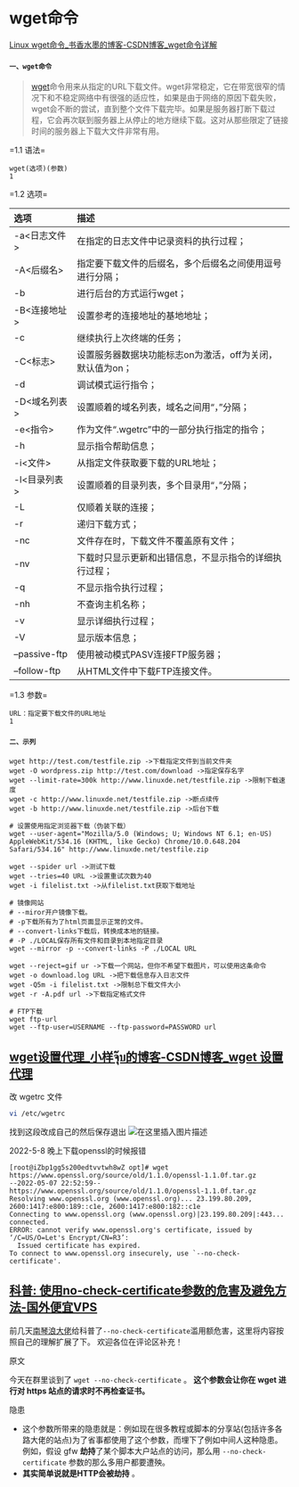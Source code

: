 # wget命令


[Linux wget命令_书香水墨的博客-CSDN博客_wget命令详解](https://blog.csdn.net/qq_27870421/article/details/91951402)


#### `一、wget命令`

> [wget](https://so.csdn.net/so/search?q=wget&spm=1001.2101.3001.7020)命令用来从指定的URL下载文件。wget非常稳定，它在带宽很窄的情况下和不稳定网络中有很强的适应性，如果是由于网络的原因下载失败，wget会不断的尝试，直到整个文件下载完毕。如果是服务器打断下载过程，它会再次联到服务器上从停止的地方继续下载。这对从那些限定了链接时间的服务器上下载大文件非常有用。

=1.1 语法=

```shell
wget(选项)(参数)
1
```

=1.2 选项=

| 选项          | 描述                                                      |
| :-------------- | :---------------------------------------------------------- |
| -a<日志文件>  | 在指定的日志文件中记录资料的执行过程；                    |
| -A<后缀名>    | 指定要下载文件的后缀名，多个后缀名之间使用逗号进行分隔；  |
| -b            | 进行后台的方式运行wget；                                  |
| -B<连接地址>  | 设置参考的连接地址的基地地址；                            |
| -c            | 继续执行上次终端的任务；                                  |
| -C<标志>      | 设置服务器数据块功能标志on为激活，off为关闭，默认值为on； |
| -d            | 调试模式运行指令；                                        |
| -D<域名列表>  | 设置顺着的域名列表，域名之间用“，”分隔；                |
| -e<指令>      | 作为文件“.wgetrc”中的一部分执行指定的指令；             |
| -h            | 显示指令帮助信息；                                        |
| -i<文件>      | 从指定文件获取要下载的URL地址；                           |
| -l<目录列表>  | 设置顺着的目录列表，多个目录用“，”分隔；                |
| -L            | 仅顺着关联的连接；                                        |
| -r            | 递归下载方式；                                            |
| -nc           | 文件存在时，下载文件不覆盖原有文件；                      |
| -nv           | 下载时只显示更新和出错信息，不显示指令的详细执行过程；    |
| -q            | 不显示指令执行过程；                                      |
| -nh           | 不查询主机名称；                                          |
| -v            | 显示详细执行过程；                                        |
| -V            | 显示版本信息；                                            |
| –passive-ftp | 使用被动模式PASV连接FTP服务器；                           |
| –follow-ftp  | 从HTML文件中下载FTP连接文件。                             |

=1.3 参数=

```shell
URL：指定要下载文件的URL地址
1
```

#### `二、示列`

```shell
wget http://test.com/testfile.zip ->下载指定文件到当前文件夹
wget -O wordpress.zip http://test.com/download ->指定保存名字
wget --limit-rate=300k http://www.linuxde.net/testfile.zip ->限制下载速度
wget -c http://www.linuxde.net/testfile.zip ->断点续传
wget -b http://www.linuxde.net/testfile.zip ->后台下载

# 设置使用指定浏览器下载（伪装下载）
wget --user-agent="Mozilla/5.0 (Windows; U; Windows NT 6.1; en-US) AppleWebKit/534.16 (KHTML, like Gecko) Chrome/10.0.648.204 Safari/534.16" http://www.linuxde.net/testfile.zip

wget --spider url ->测试下载
wget --tries=40 URL ->设置重试次数为40
wget -i filelist.txt ->从filelist.txt获取下载地址

# 镜像网站
# --miror开户镜像下载。
# -p下载所有为了html页面显示正常的文件。
# --convert-links下载后，转换成本地的链接。
# -P ./LOCAL保存所有文件和目录到本地指定目录
wget --mirror -p --convert-links -P ./LOCAL URL

wget --reject=gif ur ->下载一个网站，但你不希望下载图片，可以使用这条命令
wget -o download.log URL ->把下载信息存入日志文件
wget -Q5m -i filelist.txt ->限制总下载文件大小
wget -r -A.pdf url ->下载指定格式文件

# FTP下载
wget ftp-url
wget --ftp-user=USERNAME --ftp-password=PASSWORD url
```




## [wget设置代理_小样จุ๊บ的博客-CSDN博客_wget 设置代理](https://blog.csdn.net/weixin_44076273/article/details/108473825)

改 wgetrc 文件

```bash
vi /etc/wgetrc
```

找到这段改成自己的然后保存退出
 ![在这里插入图片描述](assets/20200908175008392-20220414222754-yurcc6z.png)



2022-5-8 晚上下载openssl的时候报错

```shell
[root@iZbp1gg5s200edtvvtwh8wZ opt]# wget https://www.openssl.org/source/old/1.1.0/openssl-1.1.0f.tar.gz
--2022-05-07 22:52:59--  https://www.openssl.org/source/old/1.1.0/openssl-1.1.0f.tar.gz
Resolving www.openssl.org (www.openssl.org)... 23.199.80.209, 2600:1417:e800:189::c1e, 2600:1417:e800:182::c1e
Connecting to www.openssl.org (www.openssl.org)|23.199.80.209|:443... connected.
ERROR: cannot verify www.openssl.org's certificate, issued by ‘/C=US/O=Let's Encrypt/CN=R3’:
  Issued certificate has expired.
To connect to www.openssl.org insecurely, use `--no-check-certificate'.

```


## [科普: 使用no-check-certificate参数的危害及避免方法-国外便宜VPS](http://www.367783.net/hosting/7016.html)



前几天[南琴浪大佬](https://t.me/SometimesNaiveReporter/624)给科普了`--no-check-certificate`滥用额危害，这里将内容按照自己的理解扩展了下。 欢迎各位在评论区补充！


原文

今天在群里谈到了 `wget --no-check-certificate` 。 **这个参数会让你在 wget 进行对 https 站点的请求时不再检查证书。**



隐患

* 这个参数所带来的隐患就是：例如现在很多教程或脚本的分享站(包括许多各路大佬的站点)为了省事都使用了这个参数，而埋下了例如中间人这种隐患。 例如，假设 gfw **劫持**了某个脚本大户站点的访问，那么用 `--no-check-certificate` 参数的那么多用户都要遭殃。
* **其实简单说就是HTTP会被劫持** 。